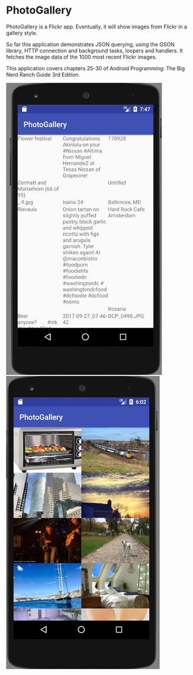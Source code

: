 # PhotoGallery

PhotoGallery is a Flickr app. Eventually, it will show images from Flickr in a gallery style. 

So far this application demonstrates JSON querying, using the GSON library, HTTP connection and background tasks, loopers and handlers. It fetches the image data of the 1000 most recent Flickr images.

This application covers chapters 25-30 of Android Programming: The Big Nerd Ranch Guide 3rd Edition.

![alt text](https://github.com/Aralakh/PhotoGallery/blob/master/main/photogallery.png "PhotoGallery")
![alt text](https://github.com/Aralakh/PhotoGallery/blob/master/main/flickrfetchr.png "PhotoGallery")
